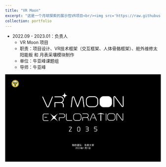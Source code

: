 ```yaml
---
title: "VR Moon"
excerpt: "这是一个月球探索的展示性VR项目<br/><img src='https://raw.githubusercontent.com/george-wyy/MyPic/img/img/202305222216636.png'>"
collection: portfolio
---
```


- 2022.09 - 2023.01：负责人
  - VR Moon 项目
  - 职责：项目设计、VR技术框架（交互框架、人体骨骼框架）、舱外维修太阳能板 和 月表采壤模块制作
  - 单位：牛亚峰课题组
  - 导师：牛亚峰

![VR Moon](https://raw.githubusercontent.com/george-wyy/MyPic/img/img/202305222216636.png)
